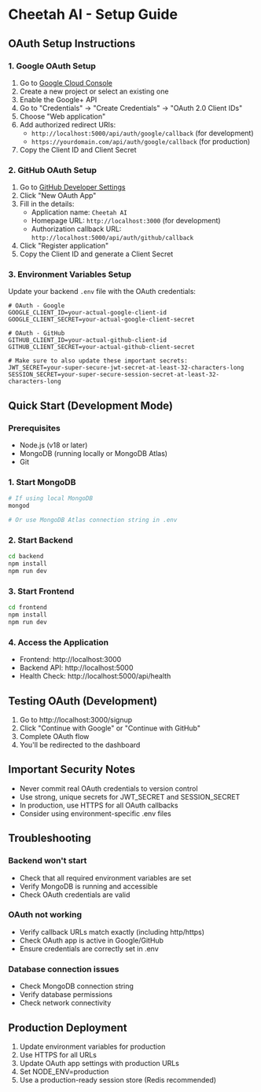 # Cheetah AI - Setup Guide

## OAuth Setup Instructions

### 1. Google OAuth Setup

1. Go to [Google Cloud Console](https://console.cloud.google.com/)
2. Create a new project or select an existing one
3. Enable the Google+ API
4. Go to "Credentials" → "Create Credentials" → "OAuth 2.0 Client IDs"
5. Choose "Web application"
6. Add authorized redirect URIs:
   - `http://localhost:5000/api/auth/google/callback` (for development)
   - `https://yourdomain.com/api/auth/google/callback` (for production)
7. Copy the Client ID and Client Secret

### 2. GitHub OAuth Setup

1. Go to [GitHub Developer Settings](https://github.com/settings/developers)
2. Click "New OAuth App"
3. Fill in the details:
   - Application name: `Cheetah AI`
   - Homepage URL: `http://localhost:3000` (for development)
   - Authorization callback URL: `http://localhost:5000/api/auth/github/callback`
4. Click "Register application"
5. Copy the Client ID and generate a Client Secret

### 3. Environment Variables Setup

Update your backend `.env` file with the OAuth credentials:

```env
# OAuth - Google
GOOGLE_CLIENT_ID=your-actual-google-client-id
GOOGLE_CLIENT_SECRET=your-actual-google-client-secret

# OAuth - GitHub
GITHUB_CLIENT_ID=your-actual-github-client-id
GITHUB_CLIENT_SECRET=your-actual-github-client-secret

# Make sure to also update these important secrets:
JWT_SECRET=your-super-secure-jwt-secret-at-least-32-characters-long
SESSION_SECRET=your-super-secure-session-secret-at-least-32-characters-long
```

## Quick Start (Development Mode)

### Prerequisites
- Node.js (v18 or later)
- MongoDB (running locally or MongoDB Atlas)
- Git

### 1. Start MongoDB
```bash
# If using local MongoDB
mongod

# Or use MongoDB Atlas connection string in .env
```

### 2. Start Backend
```bash
cd backend
npm install
npm run dev
```

### 3. Start Frontend
```bash
cd frontend
npm install
npm run dev
```

### 4. Access the Application
- Frontend: http://localhost:3000
- Backend API: http://localhost:5000
- Health Check: http://localhost:5000/api/health

## Testing OAuth (Development)

1. Go to http://localhost:3000/signup
2. Click "Continue with Google" or "Continue with GitHub"
3. Complete OAuth flow
4. You'll be redirected to the dashboard

## Important Security Notes

- Never commit real OAuth credentials to version control
- Use strong, unique secrets for JWT_SECRET and SESSION_SECRET
- In production, use HTTPS for all OAuth callbacks
- Consider using environment-specific .env files

## Troubleshooting

### Backend won't start
- Check that all required environment variables are set
- Verify MongoDB is running and accessible
- Check OAuth credentials are valid

### OAuth not working
- Verify callback URLs match exactly (including http/https)
- Check OAuth app is active in Google/GitHub
- Ensure credentials are correctly set in .env

### Database connection issues
- Check MongoDB connection string
- Verify database permissions
- Check network connectivity

## Production Deployment

1. Update environment variables for production
2. Use HTTPS for all URLs
3. Update OAuth app settings with production URLs
4. Set NODE_ENV=production
5. Use a production-ready session store (Redis recommended)
